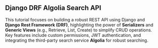## Django DRF Algolia Search API

This tutorial focuses on building a robust REST API using Django and **Django Rest Framework (DRF)**, highlighting the power of **Serializers** and **Generic Views** (e.g., Retrieve, List, Create) to simplify CRUD operations. Key features include custom permissions, JWT authentication, and integrating the third-party search service **Algolia** for robust searching.